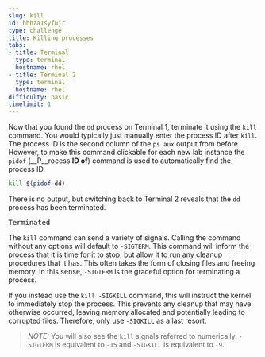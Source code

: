 ```yaml
---
slug: kill
id: hhhza1syfujr
type: challenge
title: Killing processes
tabs:
- title: Terminal
  type: terminal
  hostname: rhel
- title: Terminal 2
  type: terminal
  hostname: rhel
difficulty: basic
timelimit: 1
---
```


Now that you found the `dd` process on Terminal 1, terminate it using the `kill` command. You would typically just manually enter the process ID after `kill`. The process ID is the second column of the `ps aux` output from before. However, to make this command clickable for each new lab instance the `pidof` (__P__rocess __ID of__) command is used to automatically find the process ID.

```bash
kill $(pidof dd)
```

There is no output, but switching back to Terminal 2 reveals that the `dd` process has been terminated.

<pre class=file>
Terminated
</pre>

The `kill` command can send a variety of signals. Calling the command without any options will default to `-SIGTERM`. This command will inform the process that it is time for it to stop, but allow it to run any cleanup procedures that it has. This often takes the form of closing files and freeing memory. In this sense, `-SIGTERM` is the graceful option for terminating a process.

If you instead use the `kill -SIGKILL` command, this will instruct the kernel to immediately stop the process. This prevents any cleanup that may have otherwise occurred, leaving memory allocated and potentially leading to corrupted files. Therefore, only use `-SIGKILL` as a last resort.

>_NOTE:_ You will also see the `kill` signals referred to numerically. `-SIGTERM`
is equivalent to `-15` and `-SIGKILL` is equivalent to `-9`.
